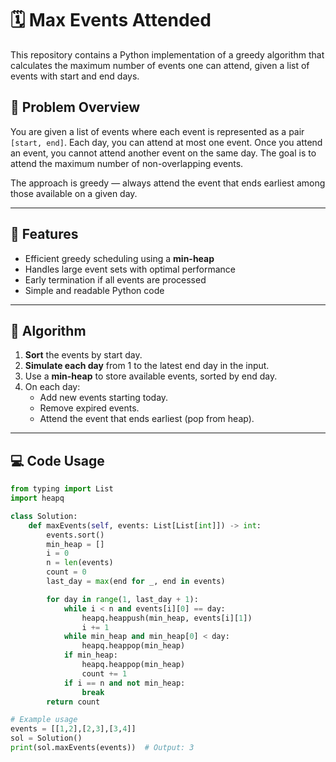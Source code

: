 # 🗓️ Max Events Attended

This repository contains a Python implementation of a greedy algorithm that calculates the maximum number of events one can attend, given a list of events with start and end days.

## 📘 Problem Overview

You are given a list of events where each event is represented as a pair `[start, end]`. Each day, you can attend at most one event. Once you attend an event, you cannot attend another event on the same day. The goal is to attend the maximum number of non-overlapping events.

The approach is greedy — always attend the event that ends earliest among those available on a given day.

---

## 🚀 Features

- Efficient greedy scheduling using a **min-heap**
- Handles large event sets with optimal performance
- Early termination if all events are processed
- Simple and readable Python code

---

## 🧠 Algorithm

1. **Sort** the events by start day.
2. **Simulate each day** from 1 to the latest end day in the input.
3. Use a **min-heap** to store available events, sorted by end day.
4. On each day:
   - Add new events starting today.
   - Remove expired events.
   - Attend the event that ends earliest (pop from heap).

---

## 💻 Code Usage

```python
from typing import List
import heapq

class Solution:
    def maxEvents(self, events: List[List[int]]) -> int:
        events.sort()
        min_heap = []
        i = 0
        n = len(events)
        count = 0
        last_day = max(end for _, end in events)

        for day in range(1, last_day + 1):
            while i < n and events[i][0] == day:
                heapq.heappush(min_heap, events[i][1])
                i += 1
            while min_heap and min_heap[0] < day:
                heapq.heappop(min_heap)
            if min_heap:
                heapq.heappop(min_heap)
                count += 1
            if i == n and not min_heap:
                break
        return count

# Example usage
events = [[1,2],[2,3],[3,4]]
sol = Solution()
print(sol.maxEvents(events))  # Output: 3
